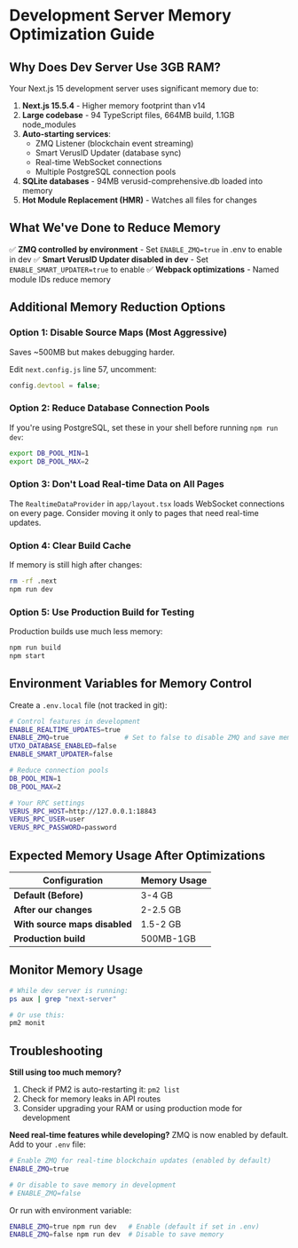 # Development Server Memory Optimization Guide

## Why Does Dev Server Use 3GB RAM?

Your Next.js 15 development server uses significant memory due to:

1. **Next.js 15.5.4** - Higher memory footprint than v14
2. **Large codebase** - 94 TypeScript files, 664MB build, 1.1GB node_modules
3. **Auto-starting services**:
   - ZMQ Listener (blockchain event streaming)
   - Smart VerusID Updater (database sync)
   - Real-time WebSocket connections
   - Multiple PostgreSQL connection pools
4. **SQLite databases** - 94MB verusid-comprehensive.db loaded into memory
5. **Hot Module Replacement (HMR)** - Watches all files for changes

## What We've Done to Reduce Memory

✅ **ZMQ controlled by environment** - Set `ENABLE_ZMQ=true` in .env to enable in dev
✅ **Smart VerusID Updater disabled in dev** - Set `ENABLE_SMART_UPDATER=true` to enable
✅ **Webpack optimizations** - Named module IDs reduce memory

## Additional Memory Reduction Options

### Option 1: Disable Source Maps (Most Aggressive)
Saves ~500MB but makes debugging harder.

Edit `next.config.js` line 57, uncomment:
```js
config.devtool = false;
```

### Option 2: Reduce Database Connection Pools
If you're using PostgreSQL, set these in your shell before running `npm run dev`:
```bash
export DB_POOL_MIN=1
export DB_POOL_MAX=2
```

### Option 3: Don't Load Real-time Data on All Pages
The `RealtimeDataProvider` in `app/layout.tsx` loads WebSocket connections on every page.
Consider moving it only to pages that need real-time updates.

### Option 4: Clear Build Cache
If memory is still high after changes:
```bash
rm -rf .next
npm run dev
```

### Option 5: Use Production Build for Testing
Production builds use much less memory:
```bash
npm run build
npm start
```

## Environment Variables for Memory Control

Create a `.env.local` file (not tracked in git):

```bash
# Control features in development
ENABLE_REALTIME_UPDATES=true
ENABLE_ZMQ=true              # Set to false to disable ZMQ and save memory
UTXO_DATABASE_ENABLED=false
ENABLE_SMART_UPDATER=false

# Reduce connection pools
DB_POOL_MIN=1
DB_POOL_MAX=2

# Your RPC settings
VERUS_RPC_HOST=http://127.0.0.1:18843
VERUS_RPC_USER=user
VERUS_RPC_PASSWORD=password
```

## Expected Memory Usage After Optimizations

| Configuration | Memory Usage |
|--------------|--------------|
| **Default (Before)** | 3-4 GB |
| **After our changes** | 2-2.5 GB |
| **With source maps disabled** | 1.5-2 GB |
| **Production build** | 500MB-1GB |

## Monitor Memory Usage

```bash
# While dev server is running:
ps aux | grep "next-server"

# Or use this:
pm2 monit
```

## Troubleshooting

**Still using too much memory?**
1. Check if PM2 is auto-restarting it: `pm2 list`
2. Check for memory leaks in API routes
3. Consider upgrading your RAM or using production mode for development

**Need real-time features while developing?**
ZMQ is now enabled by default. Add to your `.env` file:
```bash
# Enable ZMQ for real-time blockchain updates (enabled by default)
ENABLE_ZMQ=true

# Or disable to save memory in development
# ENABLE_ZMQ=false
```

Or run with environment variable:
```bash
ENABLE_ZMQ=true npm run dev   # Enable (default if set in .env)
ENABLE_ZMQ=false npm run dev  # Disable to save memory
```

